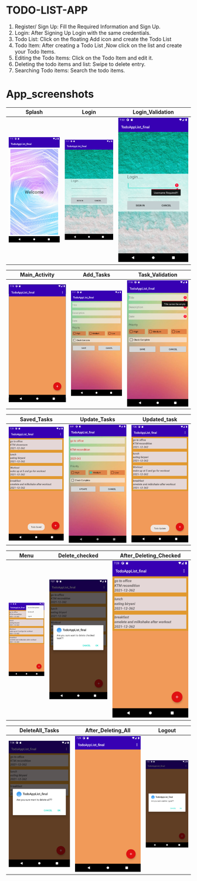 # TODO-LIST-APP
1. Register/ Sign Up: Fill the Required Information and Sign Up.
2. Login: After Signing Up Login with the same credentials.
3. Todo List: Click on the floating Add icon and create the Todo List
4. Todo Item: After creating a Todo List ,Now click on the list and create your Todo Items.
5. Editing the Todo Items: Click on the Todo Item and edit it.
6. Deleting the todo items and list: Swipe to delete entry.
7. Searching Todo items: Search the todo items.


# App_screenshots
| Splash  | Login | Login_Validation |
| ------------- | ------------- |------------- |
| ![](./screenshots/splash.png) | ![](./screenshots/login.png)  | ![](./screenshots/login_validation.png)  |

| Main_Activity  | Add_Tasks | Task_Validation |
| ------------- | ------------- |------------- |
| ![](./screenshots/main_activity.png) | ![](./screenshots/add_task.png)  | ![](./screenshots/task_validation.png)  |

| Saved_Tasks  | Update_Tasks | Updated_task |
| ------------- | ------------- |------------- |
| ![](./screenshots/saved_task.png) | ![](./screenshots/toUpdate.png)  | ![](./screenshots/task_updated.png)  |

| Menu  | Delete_checked | After_Deleting_Checked |
| ------------- | ------------- |------------- |
| ![](./screenshots/menu.png) | ![](./screenshots/delete_checked.png)  | ![](./screenshots/deleted_checked.png)  |

| DeleteAll_Tasks  | After_Deleting_All | Logout |
| ------------- | ------------- |------------- |
| ![](./screenshots/delete_all.png) | ![](./screenshots/deleting_all.png)  | ![](./screenshots/logout.png)  |